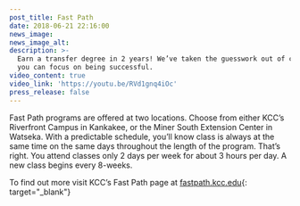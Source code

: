 ```yaml
---
post_title: Fast Path
date: 2018-06-21 22:16:00
news_image:
news_image_alt:
description: >-
  Earn a transfer degree in 2 years! We’ve taken the guesswork out of college so
  you can focus on being successful.
video_content: true
video_link: 'https://youtu.be/RVd1gnq4iOc'
press_release: false
---
```


Fast Path programs are offered at two locations. Choose from either KCC’s Riverfront Campus in Kankakee, or the Miner South Extension Center in Watseka. With a predictable schedule, you’ll know class is always at the same time on the same days throughout the length of the program. That’s right. You attend classes only 2 days per week for about 3 hours per day. A new class begins every 8-weeks.

To find out more visit KCC’s Fast Path page at [fastpath.kcc.edu](http://fastpath.kcc.edu){: target="_blank"}